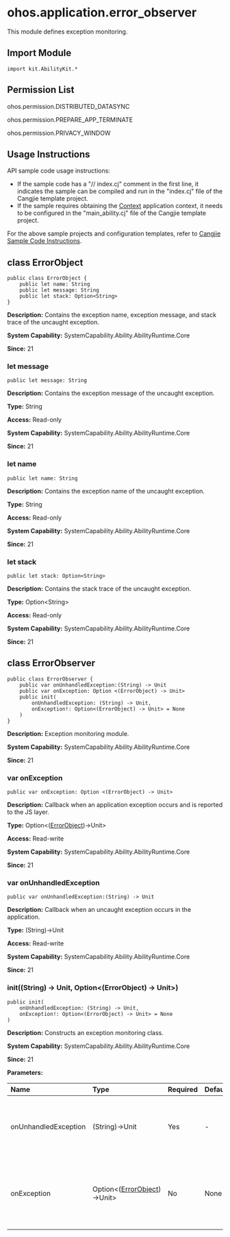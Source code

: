 # ohos.application.error_observer

This module defines exception monitoring.

## Import Module

```cangjie
import kit.AbilityKit.*
```

## Permission List

ohos.permission.DISTRIBUTED_DATASYNC

ohos.permission.PREPARE_APP_TERMINATE

ohos.permission.PRIVACY_WINDOW

## Usage Instructions

API sample code usage instructions:

- If the sample code has a "// index.cj" comment in the first line, it indicates the sample can be compiled and run in the "index.cj" file of the Cangjie template project.
- If the sample requires obtaining the [Context](./cj-apis-app-ability-ui_ability.md#class-context) application context, it needs to be configured in the "main_ability.cj" file of the Cangjie template project.

For the above sample projects and configuration templates, refer to [Cangjie Sample Code Instructions](../cj-development-intro.md#Cangjie-Sample-Code-Instructions).

## class ErrorObject

```cangjie
public class ErrorObject {
    public let name: String
    public let message: String
    public let stack: Option<String>
}
```

**Description:** Contains the exception name, exception message, and stack trace of the uncaught exception.

**System Capability:** SystemCapability.Ability.AbilityRuntime.Core

**Since:** 21

### let message

```cangjie
public let message: String
```

**Description:** Contains the exception message of the uncaught exception.

**Type:** String

**Access:** Read-only

**System Capability:** SystemCapability.Ability.AbilityRuntime.Core

**Since:** 21

### let name

```cangjie
public let name: String
```

**Description:** Contains the exception name of the uncaught exception.

**Type:** String

**Access:** Read-only

**System Capability:** SystemCapability.Ability.AbilityRuntime.Core

**Since:** 21

### let stack

```cangjie
public let stack: Option<String>
```

**Description:** Contains the stack trace of the uncaught exception.

**Type:** Option\<String>

**Access:** Read-only

**System Capability:** SystemCapability.Ability.AbilityRuntime.Core

**Since:** 21

## class ErrorObserver

```cangjie
public class ErrorObserver {
    public var onUnhandledException:(String) -> Unit
    public var onException: Option <(ErrorObject) -> Unit>
    public init(
        onUnhandledException: (String) -> Unit,
        onException!: Option<(ErrorObject) -> Unit> = None
    )
}
```

**Description:** Exception monitoring module.

**System Capability:** SystemCapability.Ability.AbilityRuntime.Core

**Since:** 21

### var onException

```cangjie
public var onException: Option <(ErrorObject) -> Unit>
```

**Description:** Callback when an application exception occurs and is reported to the JS layer.

**Type:** Option\<([ErrorObject](#class-errorobject))->Unit>

**Access:** Read-write

**System Capability:** SystemCapability.Ability.AbilityRuntime.Core

**Since:** 21

### var onUnhandledException

```cangjie
public var onUnhandledException:(String) -> Unit
```

**Description:** Callback when an uncaught exception occurs in the application.

**Type:** (String)->Unit

**Access:** Read-write

**System Capability:** SystemCapability.Ability.AbilityRuntime.Core

**Since:** 21

### init((String) -> Unit, Option\<(ErrorObject) -> Unit>)

```cangjie
public init(
    onUnhandledException: (String) -> Unit,
    onException!: Option<(ErrorObject) -> Unit> = None
)
```

**Description:** Constructs an exception monitoring class.

**System Capability:** SystemCapability.Ability.AbilityRuntime.Core

**Since:** 21

**Parameters:**

| Name | Type | Required | Default | Description |
|:---|:---|:---|:---|:---|
| onUnhandledException | (String)->Unit | Yes | - | Callback when an uncaught exception occurs in the application. |
| onException | Option\<([ErrorObject](#class-errorobject))->Unit> | No | None | Callback when an application exception occurs and is reported to the JS layer. |